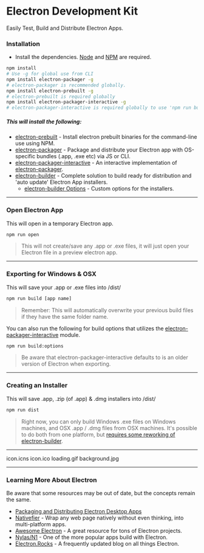 # Electron Development Kit

Easily Test, Build and Distribute Electron Apps.

### Installation
- Install the dependencies.
[Node](https://nodejs.org/en/) and [NPM](https://www.npmjs.com/) are required.

```sh
npm install
# Use -g for global use from CLI
npm install electron-packager -g
# electron-packager is recommended globally.
npm install electron-prebuilt -g
# electron-prebuilt is required globally
npm install electron-packager-interactive -g
# electron-packager-interactive is required globally to use 'npm run build:options'
```

##### This will install the following:
- [electron-prebuilt](https://www.npmjs.com/package/electron-prebuilt) - Install electron prebuilt binaries for the command-line use using NPM.
- [electron-packager](https://www.npmjs.com/package/electron-packager) - Package and distribute your Electron app with OS-specific bundles (.app, .exe etc) via JS or CLI.
- [electron-packager-interactive](https://github.com/Urucas/electron-packager-interactive) - An interactive implementation of [electron-packager](https://www.npmjs.com/package/electron-packager).
- [electron-builder](https://www.npmjs.com/package/electron-builder) - Complete solution to build ready for distribution and 'auto update' Electron App installers.
  - [electron-builder Options](https://github.com/electron-userland/electron-builder/wiki/Options) - Custom options for the installers.

---

### Open Electron App
This will open in a temporary Electron app.

```sh
npm run open
```

> This will not create/save any .app or .exe files, it will just open your Electron file in a preview electron app.

---
### Exporting for Windows & OSX
This will save your .app or .exe files into /dist/

```sh
npm run build [app name]
```

> Remember: This will automatically overwrite your previous build files if they have the same folder name.

You can also run the following for build options that utilizes the [electron-packager-interactive](https://github.com/electron-userland/electron-packager) module.

```sh
npm run build:options
```

> Be aware that electron-packager-interactive defaults to is an older version of Electron when exporting.


---
### Creating an Installer
This will save .app, .zip (of .app) & .dmg installers into /dist/

```sh
npm run dist
```

> Right now, you can only build Windows .exe files on Windows machines, and OSX .app / .dmg files from OSX machines. It's possible to do both from one platform, but [requires some reworking of electron-builder](https://discuss.atom.io/t/creating-windows-installer-on-mac/22004/4).

---

icon.icns
icon.ico
loading.gif
background.jpg

---

### Learning More About Electron
Be aware that some resources may be out of date, but the concepts remain the same.
* [Packaging and Distributing Electron Desktop Apps](https://www.youtube.com/watch?v=dz5SnmBzBXc)
* [Nativefier](https://github.com/jiahaog/nativefier) - Wrap any web page natively without even thinking, into multi-platform apps.
* [Awesome Electron](https://github.com/sindresorhus/awesome-electron) - A great resource for tons of Electron projects.
* [Nylas/N1](https://github.com/nylas/n1) - One of the more popular apps build with Electron.
* [Electron.Rocks](http://electron.rocks) - A frequently updated blog on all things Electron.
